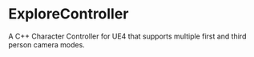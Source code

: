 ExploreController
=================

A C++ Character Controller for UE4 that supports multiple first and third person camera modes.
